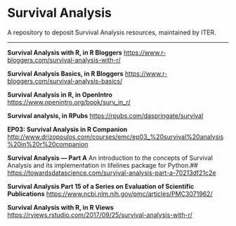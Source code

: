 # Survival Analysis 
A repository to deposit Survival Analysis resources, maintained by ITER.

<hr>

**Survival Analysis with R, in R Bloggers**
https://www.r-bloggers.com/survival-analysis-with-r/

**Survival Analysis Basics, in R Bloggers**
https://www.r-bloggers.com/survival-analysis-basics/

**Survival Analysis in R, in OpenIntro**
https://www.openintro.org/book/surv_in_r/

**Survival analysis, in RPubs**
https://rpubs.com/daspringate/survival

**EP03: Survival Analysis in R Companion**
http://www.drizopoulos.com/courses/emc/ep03_%20survival%20analysis%20in%20r%20companion

**Survival Analysis — Part A**
An introduction to the concepts of Survival Analysis and its implementation in lifelines package for Python.##
https://towardsdatascience.com/survival-analysis-part-a-70213df21c2e

**Survival Analysis
Part 15 of a Series on Evaluation of Scientific Publications**
https://www.ncbi.nlm.nih.gov/pmc/articles/PMC3071962/

**Survival Analysis with R, in R Views**
https://rviews.rstudio.com/2017/09/25/survival-analysis-with-r/



